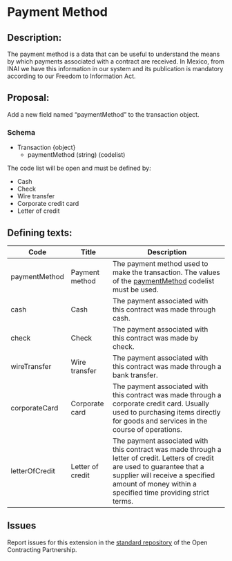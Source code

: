 # Payment Method
## Description:

The payment method is a data that can be useful to understand the means by which payments associated with a contract are received. In Mexico, from INAI we have this information in our system and its publication is mandatory according to our Freedom to Information Act.

## Proposal:

Add a new field named “paymentMethod” to the transaction object.
  
### Schema

  - Transaction {object}
    - paymentMethod (string) (codelist)

The code list will be open and must be defined by:
  - Cash
  - Check
  - Wire transfer
  - Corporate credit card
  - Letter of credit
  
## Defining texts:

**Code** | **Title** | **Description**
--|--|--
paymentMethod | Payment method | The payment method used to make the transaction. The values of the [paymentMethod](https://github.com/INAImexico/ocds_paymentMethod_extension/blob/master/codelists/paymentMethod.csv)  codelist must be used.
cash | Cash | The payment associated with this contract was made through cash.
check | Check | The payment associated with this contract was made by check.
wireTransfer | Wire transfer | The payment associated with this contract was made through a bank transfer.
corporateCard | Corporate card | The payment associated with this contract was made through a corporate credit card. Usually used to purchasing items directly for goods and services in the course of operations.
letterOfCredit | Letter of credit | The payment associated with this contract was made through a letter of credit. Letters of credit are used to guarantee that a supplier will receive a specified amount of money within a specified time providing strict terms.

## Issues 

Report issues for this extension in the [standard repository](https://github.com/open-contracting/standard/issues/622) of the Open Contracting Partnership.
